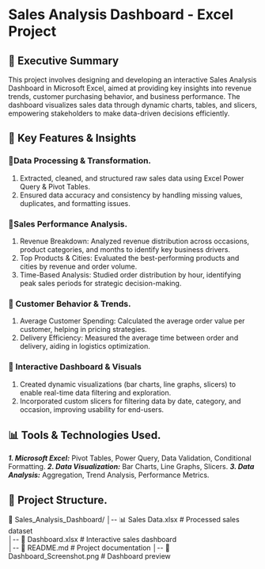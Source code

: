 # Sales Analysis Dashboard - Excel Project

## 📌 Executive Summary

This project involves designing and developing an interactive Sales Analysis Dashboard in Microsoft Excel, aimed at providing key insights into revenue trends, customer purchasing behavior, and business performance. The dashboard visualizes sales data through dynamic charts, tables, and slicers, empowering stakeholders to make data-driven decisions efficiently.

## 🚀 Key Features & Insights

### 🔹Data Processing & Transformation.

1. Extracted, cleaned, and structured raw sales data using Excel Power Query & Pivot Tables. 
2. Ensured data accuracy and consistency by handling missing values, duplicates, and formatting issues.

### 🔹Sales Performance Analysis.

1. Revenue Breakdown: Analyzed revenue distribution across occasions, product categories, and months to identify key business drivers.
2. Top Products & Cities: Evaluated the best-performing products and cities by revenue and order volume.
3. Time-Based Analysis: Studied order distribution by hour, identifying peak sales periods for strategic decision-making.

### 🔹 Customer Behavior & Trends.

1. Average Customer Spending: Calculated the average order value per customer, helping in pricing strategies.
2. Delivery Efficiency: Measured the average time between order and delivery, aiding in logistics optimization.

### 🔹 Interactive Dashboard & Visuals

1. Created dynamic visualizations (bar charts, line graphs, slicers) to enable real-time data filtering and exploration.
2. Incorporated custom slicers for filtering data by date, category, and occasion, improving usability for end-users.

## 📊 Tools & Technologies Used.

***1. Microsoft Excel:*** Pivot Tables, Power Query, Data Validation, Conditional Formatting.
***2. Data Visualization:*** Bar Charts, Line Graphs, Slicers.
***3. Data Analysis:*** Aggregation, Trend Analysis, Performance Metrics.

## 📂 Project Structure.

📂 Sales_Analysis_Dashboard/
│-- 📊 Sales Data.xlsx        # Processed sales dataset \
│-- 📂 Dashboard.xlsx         # Interactive sales dashboard \
│-- 📜 README.md              # Project documentation
│-- 📸 Dashboard_Screenshot.png # Dashboard preview



